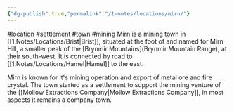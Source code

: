```yaml
---
{"dg-publish":true,"permalink":"/1-notes/locations/mirn/"}
---
```


#location #settlement #town #mining 
Mirn is a mining town in [[1.Notes/Locations/Brist\|Brist]], situated at the foot of and named for Mirn Hill, a smaller peak of the [Brynmir Mountains](Brynmir Mountain Range), at their south-west. 
It is connected by road to [[1.Notes/Locations/Hamel\|Hamel]] to the east.

Mirn is known for it's mining operation and export of metal ore and fire crystal.
The town started as a settlement to support the mining venture of the [[Mollow Extractions Company\|Mollow Extractions Company]], in most aspects it remains a company town.
